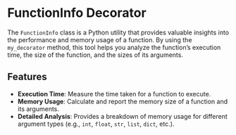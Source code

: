 # FunctionInfo Decorator

The `FunctionInfo` class is a Python utility that provides valuable insights into the performance and memory usage of a function. By using the `my_decorator` method, this tool helps you analyze the function’s execution time, the size of the function, and the sizes of its arguments.

## Features

- **Execution Time**: Measure the time taken for a function to execute.
- **Memory Usage**: Calculate and report the memory size of a function and its arguments.
- **Detailed Analysis**: Provides a breakdown of memory usage for different argument types (e.g., `int`, `float`, `str`, `list`, `dict`, etc.).
